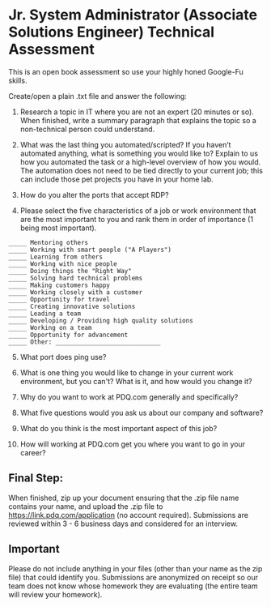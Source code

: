 # Jr. System Administrator (Associate Solutions Engineer) Technical Assessment

This is an open book assessment so use your highly honed Google-Fu skills.

Create/open a plain .txt file and answer the following:

1. Research a topic in IT where you are not an expert (20 minutes or so). When finished, write a summary paragraph that explains the topic so a non-technical person could understand.

2. What was the last thing you automated/scripted? If you haven’t automated anything, what is something you would like to? Explain to us how you automated the task or a high-level overview of how you would. The automation does not need to be tied directly to your current job; this can include those pet projects you have in your home lab.

3. How do you alter the ports that accept RDP?

4. Please select the five characteristics of a job or work environment that are the most important to you and rank them in order of importance (1 being most important).

 ```_____ Using interesting new technologies
_____ Mentoring others
_____ Working with smart people ("A Players")
_____ Learning from others
_____ Working with nice people
_____ Doing things the "Right Way"
_____ Solving hard technical problems
_____ Making customers happy
_____ Working closely with a customer
_____ Opportunity for travel
_____ Creating innovative solutions
_____ Leading a team
_____ Developing / Providing high quality solutions
_____ Working on a team
_____ Opportunity for advancement
_____ Other: _____________________________
```

5. What port does ping use?

6. What is one thing you would like to change in your current work environment, but you can't? What is it, and how would you change it?

7. Why do you want to work at PDQ.com generally and specifically?

8. What five questions would you ask us about our company and software?

9. What do you think is the most important aspect of this job?

10. How will working at PDQ.com get you where you want to go in your career?

## Final Step:
When finished, zip up your document ensuring that the .zip file name contains your name, and upload the .zip file to https://link.pdq.com/application (no account required). Submissions are reviewed within 3 - 6 business days and considered for an interview.

## Important
Please do not include anything in your files (other than your name as the zip file) that could identify you. Submissions are anonymized on receipt so our team does not know whose homework they are evaluating (the entire team will review your homework).
